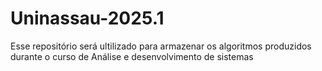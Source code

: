 # Uninassau-2025.1

Esse repositório será ultilizado para armazenar os algoritmos produzidos durante o curso de Análise e desenvolvimento de sistemas
